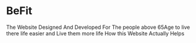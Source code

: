 # BeFit
The Website Designed And Developed For The people above 65Age to live there life easier and Live them more life
How this Website Actually Helps
